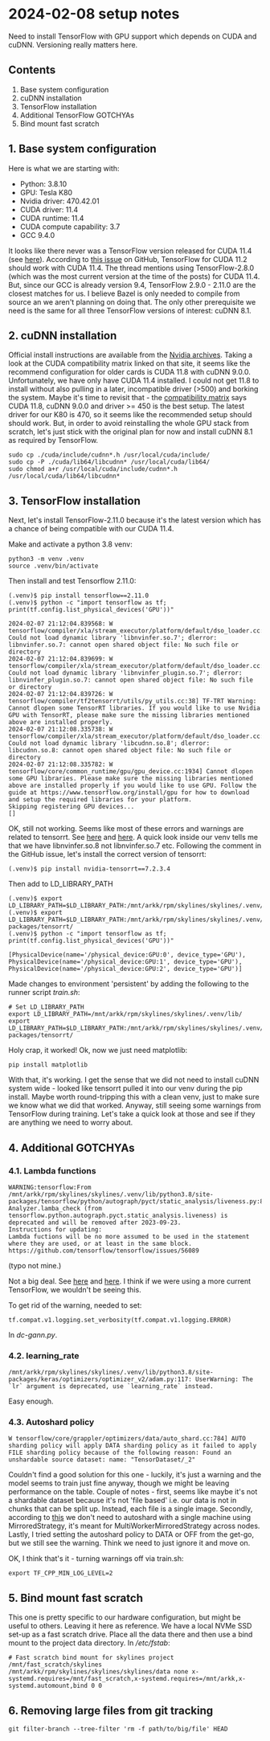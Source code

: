 # 2024-02-08 setup notes

Need to install TensorFlow with GPU support which depends on CUDA and cuDNN. Versioning really matters here.

## Contents

1. Base system configuration
2. cuDNN installation
3. TensorFlow installation
4. Additional TensorFlow GOTCHYAs
5. Bind mount fast scratch

## 1. Base system configuration

Here is what we are starting with:

- Python: 3.8.10
- GPU: Tesla K80
- Nvidia driver: 470.42.01
- CUDA driver: 11.4
- CUDA runtime: 11.4
- CUDA compute capability: 3.7
- GCC 9.4.0

It looks like there never was a TensorFlow version released for CUDA 11.4 (see [here](https://www.tensorflow.org/install/source#gpu)). According to [this issue](https://github.com/tensorflow/tensorflow/issues/55492) on GitHub, TensorFlow for CUDA 11.2 should work with CUDA 11.4. The thread mentions using TensorFlow-2.8.0 (which was the most current version at the time of the posts) for CUDA 11.4. But, since our GCC is already version 9.4, TensorFlow 2.9.0 - 2.11.0 are the closest matches for us. I believe Bazel is only needed to compile from source an we aren't planning on doing that. The only other prerequisite we need is the same for all three TensorFlow versions of interest: cuDNN 8.1.

## 2. cuDNN installation

Official install instructions are available from the [Nvidia archives](https://docs.nvidia.com/deeplearning/cudnn/archives/cudnn-810/install-guide/index.html). Taking a look at the CUDA compatibility matrix linked on that site, it seems like the recommend configuration for older cards is CUDA 11.8 with cuDNN 9.0.0. Unfortunately, we have only have CUDA 11.4 installed. I could not get 11.8 to install without also pulling in a later, incompatible driver (>500) and borking the system. Maybe it's time to revisit that - the [compatibility matrix](https://docs.nvidia.com/deeplearning/cudnn/reference/support-matrix.html) says CUDA 11.8, cuDNN 9.0.0 and driver >= 450 is the best setup. The latest driver for our K80 is 470, so it seems like the recommended setup should should work. But, in order to avoid reinstalling the whole GPU stack from scratch, let's just stick with the original plan for now and install cuDNN 8.1 as required by TensorFlow.

```text
sudo cp ./cuda/include/cudnn*.h /usr/local/cuda/include/
sudo cp -P ./cuda/lib64/libcudnn* /usr/local/cuda/lib64/
sudo chmod a+r /usr/local/cuda/include/cudnn*.h /usr/local/cuda/lib64/libcudnn*
```

## 3. TensorFlow installation

Next, let's install TensorFlow-2.11.0 because it's the latest version which has a chance of being compatible with our CUDA 11.4.

Make and activate a python 3.8 venv:

```text
python3 -m venv .venv
source .venv/bin/activate
```

Then install and test Tensorflow 2.11.0:

```text
(.venv)$ pip install tensorflow==2.11.0
(.venv)$ python -c "import tensorflow as tf; print(tf.config.list_physical_devices('GPU'))"

2024-02-07 21:12:04.839568: W tensorflow/compiler/xla/stream_executor/platform/default/dso_loader.cc:64] Could not load dynamic library 'libnvinfer.so.7'; dlerror: libnvinfer.so.7: cannot open shared object file: No such file or directory
2024-02-07 21:12:04.839699: W tensorflow/compiler/xla/stream_executor/platform/default/dso_loader.cc:64] Could not load dynamic library 'libnvinfer_plugin.so.7'; dlerror: libnvinfer_plugin.so.7: cannot open shared object file: No such file or directory
2024-02-07 21:12:04.839726: W tensorflow/compiler/tf2tensorrt/utils/py_utils.cc:38] TF-TRT Warning: Cannot dlopen some TensorRT libraries. If you would like to use Nvidia GPU with TensorRT, please make sure the missing libraries mentioned above are installed properly.
2024-02-07 21:12:08.335738: W tensorflow/compiler/xla/stream_executor/platform/default/dso_loader.cc:64] Could not load dynamic library 'libcudnn.so.8'; dlerror: libcudnn.so.8: cannot open shared object file: No such file or directory
2024-02-07 21:12:08.335782: W tensorflow/core/common_runtime/gpu/gpu_device.cc:1934] Cannot dlopen some GPU libraries. Please make sure the missing libraries mentioned above are installed properly if you would like to use GPU. Follow the guide at https://www.tensorflow.org/install/gpu for how to download and setup the required libraries for your platform.
Skipping registering GPU devices...
[]
```

OK, still not working. Seems like most of these errors and warnings are related to tensorrt. See [here](https://stackoverflow.com/questions/74956134/could-not-load-dynamic-library-libnvinfer-so-7) and [here](https://github.com/tensorflow/tensorflow/issues/57679#issuecomment-1249197802). A quick look inside our venv tells me that we have libnvinfer.so.8 not libnvinfer.so.7 etc. Following the comment in the GitHub issue, let's install the correct version of tensorrt:

```text
(.venv)$ pip install nvidia-tensorrt==7.2.3.4
```

Then add to LD_LIBRARY_PATH

```text
(.venv)$ export LD_LIBRARY_PATH=$LD_LIBRARY_PATH:/mnt/arkk/rpm/skylines/skylines/.venv/lib/
(.venv)$ export LD_LIBRARY_PATH=$LD_LIBRARY_PATH:/mnt/arkk/rpm/skylines/skylines/.venv/lib/python3.8/site-packages/tensorrt/
(.venv)$ python -c "import tensorflow as tf; print(tf.config.list_physical_devices('GPU'))"

[PhysicalDevice(name='/physical_device:GPU:0', device_type='GPU'), PhysicalDevice(name='/physical_device:GPU:1', device_type='GPU'), PhysicalDevice(name='/physical_device:GPU:2', device_type='GPU')]
```

Made changes to environment 'persistent' by adding the following to the runner script *train.sh*:

```text
# Set LD_LIBRARY_PATH
export LD_LIBRARY_PATH=/mnt/arkk/rpm/skylines/skylines/.venv/lib/
export LD_LIBRARY_PATH=$LD_LIBRARY_PATH:/mnt/arkk/rpm/skylines/skylines/.venv/lib/python3.8/site-packages/tensorrt/
```

Holy crap, it worked! Ok, now we just need matplotlib:

```text
pip install matplotlib
```

With that, it's working. I get the sense that we did not need to install cuDNN system wide - looked like tensorrt pulled it into our venv during the pip install. Maybe worth round-tripping this with a clean venv, just to make sure we know what we did that worked. Anyway, still seeing some warnings from TensorFlow during training. Let's take a quick look at those and see if they are anything we need to worry about.

## 4. Additional GOTCHYAs

### 4.1. Lambda functions

```text
WARNING:tensorflow:From /mnt/arkk/rpm/skylines/skylines/.venv/lib/python3.8/site-packages/tensorflow/python/autograph/pyct/static_analysis/liveness.py:83: Analyzer.lamba_check (from tensorflow.python.autograph.pyct.static_analysis.liveness) is deprecated and will be removed after 2023-09-23.
Instructions for updating:
Lambda fuctions will be no more assumed to be used in the statement where they are used, or at least in the same block. https://github.com/tensorflow/tensorflow/issues/56089
```

(typo not mine.)

Not a big deal. See [here](https://github.com/tensorflow/tensorflow/issues/56089) and [here](https://github.com/tensorflow/tensorflow/commit/6197fa37555b710a35e84c1b8e1aab2bcce9d46b). I think if we were using a more current TensorFlow, we wouldn't be seeing this.

To get rid of the warning, needed to set:

```text
tf.compat.v1.logging.set_verbosity(tf.compat.v1.logging.ERROR)
```

In *dc-gann.py*.

### 4.2. learning_rate

```text
/mnt/arkk/rpm/skylines/skylines/.venv/lib/python3.8/site-packages/keras/optimizers/optimizer_v2/adam.py:117: UserWarning: The `lr` argument is deprecated, use `learning_rate` instead.
```

Easy enough.

### 4.3. Autoshard policy

```text
W tensorflow/core/grappler/optimizers/data/auto_shard.cc:784] AUTO sharding policy will apply DATA sharding policy as it failed to apply FILE sharding policy because of the following reason: Found an unshardable source dataset: name: "TensorDataset/_2"
```

Couldn't find a good solution for this one - luckily, it's just a warning and the model seems to train just fine anyway, though we might be leaving performance on the table. Couple of notes - first, seems like maybe it's not a shardable dataset because it's not 'file based' i.e. our data is not in chunks that can be split up. Instead, each file is a single image. Secondly, according to [this](https://github.com/tensorflow/tensorflow/issues/45157) we don't need to autoshard with a single machine using MirroredStrategy, it's meant for MultiWorkerMirroredStrategy across nodes. Lastly, I tried setting the autoshard policy to DATA or OFF from the get-go, but we still see the warning. Think we need to just ignore it and move on.

OK, I think that's it - turning warnings off via train.sh:

```text
export TF_CPP_MIN_LOG_LEVEL=2
```

## 5. Bind mount fast scratch

This one is pretty specific to our hardware configuration, but might be useful to others. Leaving it here as reference. We have a local NVMe SSD set-up as a fast scratch drive. Place all the data there and then use a bind mount to the project data directory. In */etc/fstab*:

```text
# Fast scratch bind mount for skylines project
/mnt/fast_scratch/skylines /mnt/arkk/rpm/skylines/skylines/skylines/data none x-systemd.requires=/mnt/fast_scratch,x-systemd.requires=/mnt/arkk,x-systemd.automount,bind 0 0
```

## 6. Removing large files from git tracking

```text
git filter-branch --tree-filter 'rm -f path/to/big/file' HEAD
```
